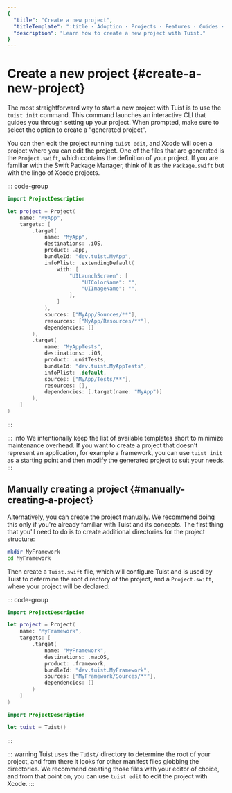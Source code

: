 ```yaml
---
{
  "title": "Create a new project",
  "titleTemplate": ":title · Adoption · Projects · Features · Guides · Tuist",
  "description": "Learn how to create a new project with Tuist."
}
---
```

# Create a new project {#create-a-new-project}

The most straightforward way to start a new project with Tuist is to use the
`tuist init` command. This command launches an interactive CLI that guides you
through setting up your project. When prompted, make sure to select the option
to create a "generated project".

You can then <LocalizedLink href="/guides/features/projects/editing">edit the
project</LocalizedLink> running `tuist edit`, and Xcode will open a project
where you can edit the project. One of the files that are generated is the
`Project.swift`, which contains the definition of your project. If you are
familiar with the Swift Package Manager, think of it as the `Package.swift` but
with the lingo of Xcode projects.

::: code-group
```swift [Project.swift]
import ProjectDescription

let project = Project(
    name: "MyApp",
    targets: [
        .target(
            name: "MyApp",
            destinations: .iOS,
            product: .app,
            bundleId: "dev.tuist.MyApp",
            infoPlist: .extendingDefault(
                with: [
                    "UILaunchScreen": [
                        "UIColorName": "",
                        "UIImageName": "",
                    ],
                ]
            ),
            sources: ["MyApp/Sources/**"],
            resources: ["MyApp/Resources/**"],
            dependencies: []
        ),
        .target(
            name: "MyAppTests",
            destinations: .iOS,
            product: .unitTests,
            bundleId: "dev.tuist.MyAppTests",
            infoPlist: .default,
            sources: ["MyApp/Tests/**"],
            resources: [],
            dependencies: [.target(name: "MyApp")]
        ),
    ]
)
```
:::

::: info We intentionally keep the list of available templates short to
minimize maintenance overhead. If you want to create a project that doesn't
represent an application, for example a framework, you can use `tuist init` as
a starting point and then modify the generated project to suit your needs.
:::

## Manually creating a project {#manually-creating-a-project}

Alternatively, you can create the project manually. We recommend doing this only
if you're already familiar with Tuist and its concepts. The first thing that
you'll need to do is to create additional directories for the project structure:

```bash
mkdir MyFramework
cd MyFramework
```

Then create a `Tuist.swift` file, which will configure Tuist and is used by
Tuist to determine the root directory of the project, and a `Project.swift`,
where your project will be declared:

::: code-group
```swift [Project.swift]
import ProjectDescription

let project = Project(
    name: "MyFramework",
    targets: [
        .target(
            name: "MyFramework",
            destinations: .macOS,
            product: .framework,
            bundleId: "dev.tuist.MyFramework",
            sources: ["MyFramework/Sources/**"],
            dependencies: []
        )
    ]
)
```
```swift [Tuist.swift]
import ProjectDescription

let tuist = Tuist()
```
:::

::: warning Tuist uses the `Tuist/` directory to determine the root of your
project, and from there it looks for other manifest files globbing the
directories. We recommend creating those files with your editor of choice, and
from that point on, you can use `tuist edit` to edit the project with Xcode.
:::
